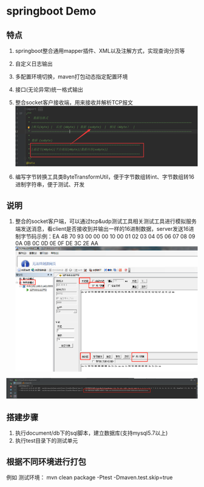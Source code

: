 # springboot Demo

 ## 特点
1. springboot整合通用mapper插件、XML以及注解方式，实现查询分页等

2. 自定义日志输出

3. 多配置环境切换，maven打包动态指定配置环境

4. 接口(无论异常)统一格式输出

5. 整合socket客户接收端，用来接收并解析TCP报文 ![数据包格式](doc/images/tcp数据包格式.png)

6. 编写字节转换工具类ByteTransformUtil，便于字节数组转int、字节数组转16进制字符串，便于测试、开发

 ## 说明
 1. 整合的socket客户端，可以通过tcp&udp测试工具相关测试工具进行模拟服务端发送消息，看client是否接收到并输出一样的16进制数据，server发送16进制字节码示例：EA 4B 70 93 00 00 00 10 00 01 02 03 04 05 06 07 08 09 0A 0B 0C 0D 0E 0F DE 3C 2E AA
 ![服务端发送数据](doc/images/socket服务端模拟.png) 

 ![客户端接收结果](doc/images/client接收结果.png)
 
 ## 搭建步骤
 1. 执行document/db下的sql脚本，建立数据库(支持mysql5.7以上)
 2. 执行test目录下的测试单元
 
 ## 根据不同环境进行打包
例如 测试环境：
mvn clean package -Ptest -Dmaven.test.skip=true
